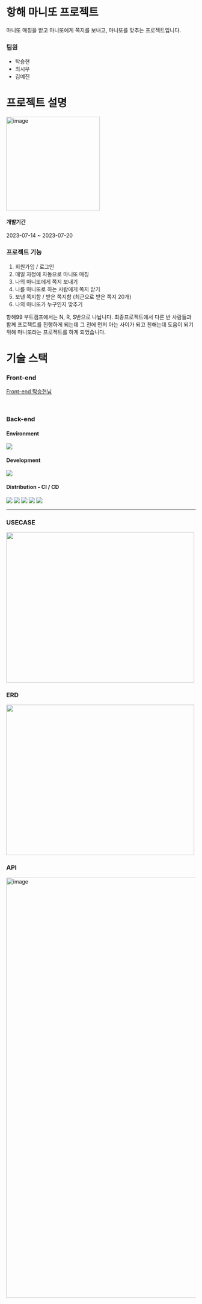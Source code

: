 # 항해 마니또 프로젝트
마니또 매칭을 받고 마니또에게 쪽지를 보내고, 마니또를 맞추는 프로젝트입니다.

### 팀원
+ 탁승현
+ 최시우
+ 김예진

# 프로젝트 설명
<img width="249" alt="image" src="https://github.com/CloudCookie-PIlsan/Back-end/assets/65941341/90e2696e-8487-4a16-8ecb-cfff182d05d9">

#### 개발기간
2023-07-14 ~ 2023-07-20


### 프로젝트 기능

1. 회원가입 / 로그인
2. 매일 자정에 자동으로 마니또 매칭
3. 나의 마니또에게 쪽지 보내기
4. 나를 마니또로 하는 사람에게 쪽지 받기
5. 보낸 쪽지함 / 받은 쪽지함 (최근으로 받은 쪽지 20개)
6. 나의 마니또가 누구인지 맞추기

항해99 부트캠프에서는 N, R, S반으로 나뉩니다.
최종프로젝트에서 다른 반 사람들과 함께 프로젝트를 진행하게 되는데 그 전에 먼저 아는 사이가 되고 친해는데 도움이 되기 위해
마니또라는 프로젝트를 하게 되었습니다. 


# 기술 스택
### Front-end
<a href="https://github.com/CloudCookie-PIlsan/Front-end.git" target="_blank"> Front-end 탁승현님 </a>

<br>

### Back-end
#### Environment
<img src="https://img.shields.io/badge/intelliJ-000000?style=for-the-badge&logo=intellijidea&logoColor=white">


#### Development
<img src="https://img.shields.io/badge/springboot-6DB33F?style=for-the-badge&logo=springboot&logoColor=white">

#### Distribution - CI / CD
<img src="https://img.shields.io/badge/AmazonAWS-FF9900?style=for-the-badge&logo=amazonaws&logoColor=white">
<img src="https://img.shields.io/badge/AmazonS3-569A31?style=for-the-badge&logo=amazons3&logoColor=white">
<img src="https://img.shields.io/badge/AmazonEC2-FF9900?style=for-the-badge&logo=amazonec2&logoColor=white">
<img src="https://img.shields.io/badge/AmazonRDS-527FFF?style=for-the-badge&logo=amazonrds&logoColor=white">
<img src="https://img.shields.io/badge/GithubActions-2088FF?style=for-the-badge&logo=githubactions&logoColor=white">

----

### USECASE
<img src="https://github.com/CloudCookie-PIlsan/Back-end/assets/65941341/a4657e1b-cf33-46dd-b9cc-733981309a19" width="500" height="400">

### ERD
<img src="https://github.com/CloudCookie-PIlsan/Back-end/assets/65941341/e23cb218-098b-4e79-b672-58faedd5ea0a" width="500" height="400">

### API
<img width="1118" alt="image" src="https://github.com/CloudCookie-PIlsan/Back-end/assets/65941341/c30bfda9-c2ec-4326-88aa-992a8138c920">


